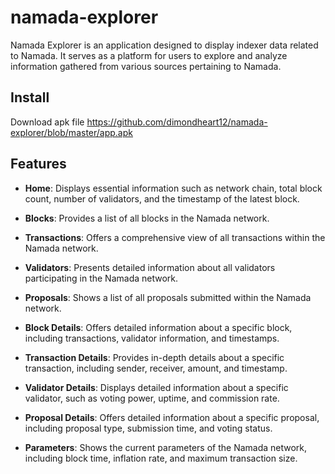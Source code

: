 # namada-explorer

Namada Explorer is an application designed to display indexer data related to Namada. It serves as a platform for users to explore and analyze information gathered from various sources pertaining to Namada.

## Install
Download apk file https://github.com/dimondheart12/namada-explorer/blob/master/app.apk

## Features
- **Home**: Displays essential information such as network chain, total block count, number of validators, and the timestamp of the latest block.
  
- **Blocks**: Provides a list of all blocks in the Namada network.

- **Transactions**: Offers a comprehensive view of all transactions within the Namada network.

- **Validators**: Presents detailed information about all validators participating in the Namada network.

- **Proposals**: Shows a list of all proposals submitted within the Namada network.

- **Block Details**: Offers detailed information about a specific block, including transactions, validator information, and timestamps.

- **Transaction Details**: Provides in-depth details about a specific transaction, including sender, receiver, amount, and timestamp.

- **Validator Details**: Displays detailed information about a specific validator, such as voting power, uptime, and commission rate.

- **Proposal Details**: Offers detailed information about a specific proposal, including proposal type, submission time, and voting status.

- **Parameters**: Shows the current parameters of the Namada network, including block time, inflation rate, and maximum transaction size.
